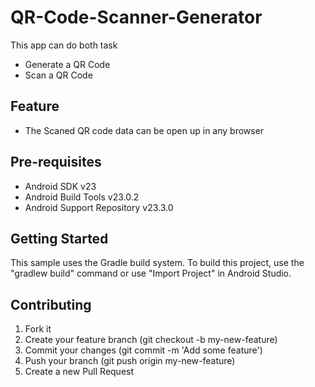 # QR-Code-Scanner-Generator
This app can do both task
* Generate a QR Code
* Scan a QR Code

## Feature
* The Scaned QR code data can be open up in any browser 


## Pre-requisites
- Android SDK v23
- Android Build Tools v23.0.2
- Android Support Repository v23.3.0


## Getting Started
This sample uses the Gradle build system. To build this project, use the
"gradlew build" command or use "Import Project" in Android Studio.


## Contributing
1. Fork it
2. Create your feature branch (git checkout -b my-new-feature)
3. Commit your changes (git commit -m 'Add some feature')
4. Push your branch (git push origin my-new-feature)
5. Create a new Pull Request



